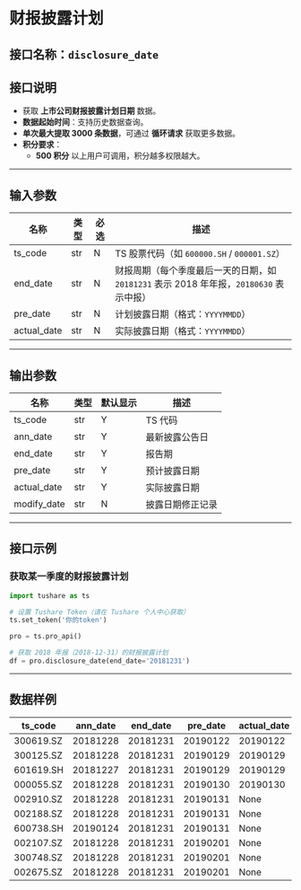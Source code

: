 # 财报披露计划

## 接口名称：`disclosure_date`

## 接口说明
- 获取 **上市公司财报披露计划日期** 数据。
- **数据起始时间**：支持历史数据查询。
- **单次最大提取 3000 条数据**，可通过 **循环请求** 获取更多数据。
- **积分要求**：
  - **500 积分** 以上用户可调用，积分越多权限越大。

---

## **输入参数**

| 名称        | 类型  | 必选 | 描述 |
|------------|------|------|------------------------------|
| ts_code    | str  | N    | TS 股票代码（如 `600000.SH` / `000001.SZ`） |
| end_date   | str  | N    | 财报周期（每个季度最后一天的日期，如 `20181231` 表示 2018 年年报，`20180630` 表示中报） |
| pre_date   | str  | N    | 计划披露日期（格式：`YYYYMMDD`） |
| actual_date | str  | N    | 实际披露日期（格式：`YYYYMMDD`） |

---

## **输出参数**

| 名称          | 类型  | 默认显示 | 描述 |
|--------------|------|---------|------------------------------|
| ts_code      | str  | Y       | TS 代码 |
| ann_date     | str  | Y       | 最新披露公告日 |
| end_date     | str  | Y       | 报告期 |
| pre_date     | str  | Y       | 预计披露日期 |
| actual_date  | str  | Y       | 实际披露日期 |
| modify_date  | str  | N       | 披露日期修正记录 |

---

## **接口示例**

### **获取某一季度的财报披露计划**
```python
import tushare as ts

# 设置 Tushare Token（请在 Tushare 个人中心获取）
ts.set_token('你的token')

pro = ts.pro_api()

# 获取 2018 年报（2018-12-31）的财报披露计划
df = pro.disclosure_date(end_date='20181231')
```

---

## **数据样例**

| ts_code  | ann_date | end_date | pre_date | actual_date | modify_date |
|----------|---------|---------|---------|------------|-------------|
| 300619.SZ | 20181228 | 20181231 | 20190122 | 20190122 | None |
| 300125.SZ | 20181228 | 20181231 | 20190129 | 20190129 | None |
| 601619.SH | 20181227 | 20181231 | 20190129 | 20190129 | None |
| 000055.SZ | 20181228 | 20181231 | 20190130 | 20190130 | None |
| 002910.SZ | 20181228 | 20181231 | 20190131 | None | None |
| 002188.SZ | 20181228 | 20181231 | 20190131 | None | None |
| 600738.SH | 20190124 | 20181231 | 20190131 | None | None |
| 002107.SZ | 20181228 | 20181231 | 20190201 | None | None |
| 300748.SZ | 20181228 | 20181231 | 20190201 | None | None |
| 002675.SZ | 20181228 | 20181231 | 20190201 | None | None |

